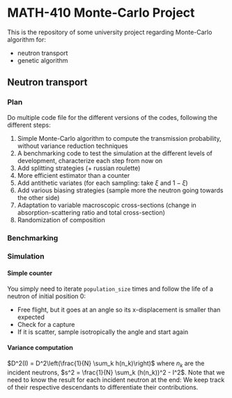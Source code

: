 # MATH-410 Monte-Carlo Project
This is the repository of some university project regarding Monte-Carlo algorithm for:
- neutron transport
- genetic algorithm

## Neutron transport

### Plan

Do multiple code file for the different versions of the codes, following the different steps:
1. Simple Monte-Carlo algorithm to compute the transmission probability, without variance reduction techniques
2. A benchmarking code to test the simulation at the different levels of development, characterize each step from now on
3. Add splitting strategies (+ russian roulette)
4. More efficient estimator than a counter
5. Add antithetic variates (for each sampling: take $\xi$ and $1 -  \xi$)
6. Add various biasing strategies (sample more the neutron going towards the other side)
7. Adaptation to variable macroscopic cross-sections (change in absorption-scattering ratio and total cross-section)
8. Randomization of composition

### Benchmarking

### Simulation

#### Simple counter
You simply need to iterate `population_size` times and follow the life of a neutron of initial position 0:
- Free flight, but it goes at an angle so its x-displacement is smaller than expected
- Check for a capture
- If it is scatter, sample isotropically the angle and start again

#### Variance computation
$D^2(I) = D^2\left(\frac{1}{N} \sum_k h(n_k)\right)$ where $n_k$ are the incident neutrons,
$s^2 = \frac{1}{N} \sum_k (h(n_k))^2 - I^2$. Note that we need to know the result for each incident neutron at the end:
We keep track of their respective descendants to differentiate their contributions.
